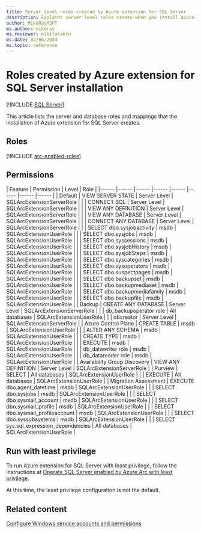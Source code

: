 ```yaml
---
title: Server level roles created by Azure extension for SQL Server
description: Explains server level roles create when you install Azure extension for SQL Server. Used by SQL Server enabled by Azure Arc
author: MikeRayMSFT
ms.author: mikeray
ms.reviewer: nikitatakru
ms.date: 02/06/2024
ms.topic: reference
---
```


# Roles created by Azure extension for SQL Server installation

[!INCLUDE [SQL Server](../../includes/applies-to-version/sqlserver.md)]

This article lists the server and database roles and mappings that the installation of Azure extension for SQL Server creates.

## Roles

[!INCLUDE [arc-enabled-roles](../../includes/arc-enabled-roles.md)]

## Permissions

|  Feature | Permission | Level | Role |
|------ |------ |------ |------ |------ |------ |------ |------ |
| Default | VIEW SERVER STATE | Server Level | SQLArcExtensionServerRole |
| | CONNECT SQL | Server Level | SQLArcExtensionServerRole |
| | VIEW ANY DEFINITION | Server Level | SQLArcExtensionServerRole |
| | VIEW ANY DATABASE | Server Level | SQLArcExtensionServerRole |
| | CONNECT ANY DATABASE | Server Level | SQLArcExtensionServerRole |
| | SELECT dbo.sysjobactivity | msdb | SQLArcExtensionUserRole |
| | SELECT dbo.sysjobs | msdb | SQLArcExtensionUserRole |
| | SELECT dbo.syssessions | msdb | SQLArcExtensionUserRole |
| | SELECT dbo.sysjobHistory | msdb | SQLArcExtensionUserRole |
| | SELECT dbo.sysjobSteps | msdb | SQLArcExtensionUserRole |
| | SELECT dbo.syscategories | msdb | SQLArcExtensionUserRole |
| | SELECT dbo.sysoperators | msdb | SQLArcExtensionUserRole |
| | SELECT dbo.suspectpages | msdb | SQLArcExtensionUserRole |
| | SELECT dbo.backupset | msdb | SQLArcExtensionUserRole |
| | SELECT dbo.backupmediaset | msdb | SQLArcExtensionUserRole |
| | SELECT dbo.backupmediafamily | msdb | SQLArcExtensionUserRole |
| | SELECT dbo.backupfile | msdb | SQLArcExtensionUserRole |
| Backup | CREATE ANY DATABASE | Server Level | SQLArcExtensionServerRole |
| | db_backupoperator role | All databases | SQLArcExtensionUserRole |
| | dbcreator | Server Level | SQLArcExtensionServerRole |
| Azure Control Plane | CREATE TABLE | msdb | SQLArcExtensionUserRole |
| | ALTER ANY SCHEMA | msdb | SQLArcExtensionUserRole |
| | CREATE TYPE | msdb | SQLArcExtensionUserRole |
| | EXECUTE | msdb | SQLArcExtensionUserRole |
| | db_datawriter role | msdb | SQLArcExtensionUserRole |
| | db_datareader role | msdb | SQLArcExtensionUserRole |
| Availability Group Discovery | VIEW ANY DEFINITION | Server Level | SQLArcExtensionServerRole |
| Purview | SELECT | All databases | SQLArcExtensionUserRole |
| | EXECUTE | All databases | SQLArcExtensionUserRole |
| Migration Assessment | EXECUTE dbo.agent_datetime | msdb | SQLArcExtensionUserRole |
| | SELECT dbo.sysjobs | msdb | SQLArcExtensionUserRole |
| | SELECT dbo.sysmail_account | msdb | SQLArcExtensionUserRole |
| | SELECT dbo.sysmail_profile | msdb | SQLArcExtensionUserRole |
| | SELECT dbo.sysmail_profileaccount | msdb | SQLArcExtensionUserRole |
| | SELECT dbo.syssubsystems | msdb | SQLArcExtensionUserRole |
| | SELECT sys.sql_expression_dependencies | All databases | SQLArcExtensionUserRole |

## Run with least privilege

To run Azure extension for SQL Server with least privilege, follow the instructions at [Operate SQL Server enabled by Azure Arc with least privilege](configure-least-privilege.md).

At this time, the least privilege configuration is not the default.

## Related content

[Configure Windows service accounts and permissions](../../database-engine/configure-windows/configure-windows-service-accounts-and-permissions.md)
